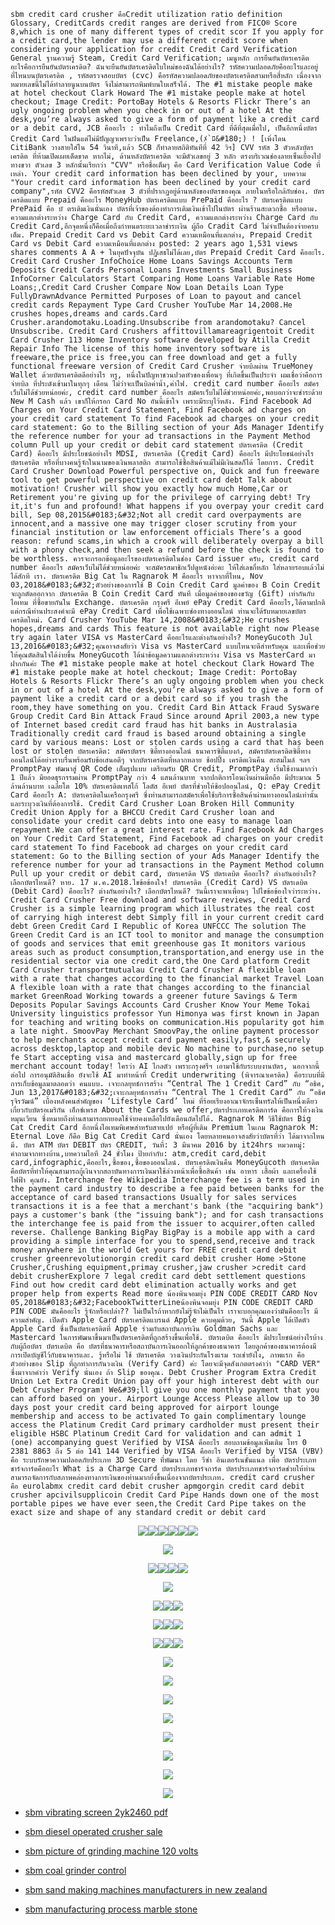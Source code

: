 
```
sbm credit card crusher คือCredit utilization ratio definition Glossary, CreditCards credit ranges are derived from FICO® Score 8,which is one of many different types of credit scor If you apply for a credit card,the lender may use a different credit score when considering your application for credit Credit Card Verification General ฐานความรู้ Steam, Credit Card Verification; เมนูหลัก การยืนยันบัตรเครดิต อะไรคือการยืนยันบัตรเครดิต? ฉันจะยืนยันบัตรเครดิตใบใหม่ของฉันได้อย่างไร? รหัสความปลอดภัยคืออะไรและอยู่ที่ไหนบนบัตรเครดิต , รหัสตรวจสอบบัตร (cvc) คือรหัสความปลอดภัยของบัตรเครดิตสามหรือสี่หลัก เนื่องจากหมายเลขนี้ไม่ได้ทำลายนูนบนบัตร จึงไม่สามารถพิมพ์บนใบเสร็จได้. The #1 mistake people make at hotel checkout Clark Howard The #1 mistake people make at hotel checkout; Image Credit: PortoBay Hotels & Resorts Flickr There’s an ugly ongoing problem when you check in or out of a hotel At the desk,you’re always asked to give a form of payment like a credit card or a debit card, JCB คืออะไร : ทำไมถึงเป็น Credit Card ที่ดีที่สุดเมื่อไป, เป็นอีกหนึ่งบัตร Credit Card ในฝันแต่ไม่มีปัญญาเพราะว่าเป็น Freelance,(ﾒ`ﾛ&#180;) ! [เพิ่งโดน CitiBank วางสายใส่ใน 54 วินาที,แล้ว SCB ก็ทำลายสถิติทันทีที่ 42 วิฯ] CVV รหัส 3 ตัวหลังบัตรเครดิต ที่ห้ามเปิดเผยเด็ดขาด หากไม่, ด้านหลังบัตรเครดิต จะมีตัวเลขอยู่ 3 หลัก ตรงบริเวณช่องลายเซ็นเยื้องไปทางขวา ตัวเลข 3 หลักนั้นเรียกว่า "CVV" หรือชื่อเต็มๆ คือ Card Verification Value Code ที่เหล่า. Your credit card information has been declined by your, บทความ "Your credit card information has been declined by your credit card company",รหัส CVV2 คือรหัสตัวเลข 3 ตัวที่ปรากฏอยู่ด้านหลังของบัตรของคุณ ภายในหรือใกล้กับช่อง. บัตรเครดิตแบบ Prepaid คืออะไร MoneyHub บัตรเครดิตแบบ PrePaid คืออะไร ? บัตรเครดิตแบบ PrePaid คือ บั ตรเติมเงินนั่นเอง บัตรที่เจ้าของต้องทำการเติมเงินเข้าไปในบัตร ผ่านร้านสะดวกซื้อ หรือตาม. ความแตกต่างระหว่าง Charge Card กับ Credit Card, ความแตกต่างระหว่าง Charge Card กับ Credit Card,อีกจุดหนึ่งก็คือเมื่อถึงกำหนดระยะเวลาชำระเงิน ผู้ถือ Cradit Card ไม่จำเป็นต้องจ่ายครบเต็ม. Prepaid Credit Card vs Debit Card ความเหมือนที่แตกต่าง, Prepaid Credit Card vs Debit Card ความเหมือนที่แตกต่าง posted: 2 years ago 1,531 views shares comments A A + ในยุคปัจจุบัน ปฏิเสธไม่ได้เลย,บัตร Prepaid Credit Card คืออะไร. Credit Card Crusher InfoChoice Home Loans Savings Accounts Term Deposits Credit Cards Personal Loans Investments Small Business InfoCorner Calculators Start Comparing Home Loans Variable Rate Home Loans;,Credit Card Crusher Compare Now Loan Details Loan Type FullyDrawnAdvance Permitted Purposes of Loan to payout and cancel credit cards Repayment Type Card Crusher YouTube Mar 14,2008.He crushes hopes,dreams and cards.Card Crusher.arandomotaku.Loading.Unsubscribe from arandomotaku? Cancel Unsubscribe. Credit Card Crushers affittovillamareagrigentoit Credit Card Crusher 113 Home Inventory software developed by Atilla Credit Repair Info The license of this home inventory software is freeware,the price is free,you can free download and get a fully functional freeware version of Credit Card Crusher จ่ายบิลผ่าน TrueMoney Wallet ด้วยบัตรเครดิตดีอย่างไร ทรู, หนึ่งในปัญหาชวนปวดหัวของเพื่อนๆ ที่เกิดขึ้นเป็นประจำ ผมเชื่อว่าคือการ จ่ายบิล ที่ประดังเข้ามาในทุกๆ เดือน ไม่ว่าจะเป็นบิลค่าน้ำ,ค่าไฟ. credit card number คืออะไร สมัครเว็บไม่ได้ช่วยหน่อยค่ะ, credit card number คืออะไร สมัครเว็บไม่ได้ช่วยหน่อยค่ะ,พอบอกว่าจะชำระด้วย New M Cash แล้ว เขาก็ให้กรอก Card No อันนี้เข้าใจ เพราะมีระบุไว้หลัง. Find Facebook Ad Charges on Your Credit Card Statement, Find Facebook ad charges on your credit card statement To find Facebook ad charges on your credit card statement: Go to the Billing section of your Ads Manager Identify the reference number for your ad transactions in the Payment Method column Pull up your credit or debit card statement บัตรเครดิต (Credit Card) คืออะไร มีประโยชน์อย่างไร MDSI, บัตรเครดิต (Credit Card) คืออะไร มีประโยชน์อย่างไร บัตรเครดิต หรือที่บางคนรู้จักในนามของเงินพลาสติก สามารถใช้ซื้อสินค้าแม้ไม่มีเงินสดก็ได้ โดยการ. Credit Card Crusher Download Powerful perspective on, Quick and fun freeware tool to get powerful perspective on credit card debt Talk about motivation! Crusher will show you exactly how much Home,Car or Retirement you're giving up for the privilege of carrying debt! Try it,it's fun and profound! What happens if you overpay your credit card bill, Sep 08,2015&#0183;&#32;Not all credit card overpayments are innocent,and a massive one may trigger closer scrutiny from your financial institution or law enforcement officials There’s a good reason: refund scams,in which a crook will deliberately overpay a bill with a phony check,and then seek a refund before the check is found to be worthless. ควรจะกรอกข้อมูลอะไรของบัตรเครดิตในช่อง Card issuer ครับ, credit card number คืออะไร สมัครเว็บไม่ได้ช่วยหน่อยค่ะ จะสมัครสมาชิกเว็ปดูหนังอ่ะคะ ให้ใส่เลขกี่หลัก ใส่หลายรอบแล้วไม่ได้สักที เรา. บัตรเครดิต Big Cat ใน Ragnarok M คืออะไร หาจากที่ไหน, Nov 03,2018&#0183;&#32;ตัวอย่างของการใช้ B Coin Credit Card มูลค่าของ B Coin Credit จะถูกตัดออกจาก บัตรเครดิต B Coin Credit Card ทันที เมื่อมูลค่าของของขวัญ (Gift) เท่ากันกับ ไอเทม ที่ซื้อขายกันใน Exchange. บัตรเครดิต กรุงศรี อีเพย์ ePay Credit Card คืออะไร,ได้ตามปกติ แต่กรณีท่านประสงค์จะมี ePay Credit Card เพื่อใช้เฉพาะช่องทางออนไลน์ ท่านจะได้รับหมายเลขบัตร เครดิตใหม่. Card Crusher YouTube Mar 14,2008&#0183;&#32;He crushes hopes,dreams and cards This feature is not available right now Please try again later VISA vs MasterCard คืออะไรและต่างกันอย่างไร? MoneyGucoth Jul 13,2016&#0183;&#32;คุณอาจสงสัยว่า Visa vs MasterCard แบบไหนจะดีสำหรับคุณ และเพื่อช่วยให้คุณตัดสินใจได้ง่ายขึ้น MoneyGucoth ได้นำข้อมูลความแตกต่างระหว่าง Visa vs MasterCard มาฝากกันค่ะ The #1 mistake people make at hotel checkout Clark Howard The #1 mistake people make at hotel checkout; Image Credit: PortoBay Hotels & Resorts Flickr There’s an ugly ongoing problem when you check in or out of a hotel At the desk,you’re always asked to give a form of payment like a credit card or a debit card so if you trash the room,they have something on you. Credit Card Bin Attack Fraud Sysware Group Credit Card Bin Attack Fraud Since around April 2003,a new type of Internet based credit card fraud has hit banks in Australasia Traditionally credit card fraud is based around obtaining a single card by various means: Lost or stolen cards using a card that has been lost or stolen บัตรเครดิต: สมัครบัตรฯ ซิตี้ทางออนไลน์ ธนาคารซิตี้แบงก์, สมัครบัตรเครดิตซิตี้ทางออนไลน์ได้อย่างราบรื่นพร้อมรับข้อเสนอดีๆ จากบัตรเครดิตที่หลากหลาย ช้อปปิ้ง เครดิตเงินคืน สะสมไมล์ ฯลฯ PromptPay พัฒนาสู่ QR Code เต็มรูปแบบ เตรียมรับ QR Credit, PromptPay เริ่มใช้งานมากว่า 1 ปีแล้ว มียอดธุรกรรมผ่าน PromptPay กว่า 4 แสนล้านบาท จากปกติการโอนเงินผ่านมือถือ มีประมาณ 5 ล้านล้านบาท เฉลี่ยโต 10% บัตรเครดิตเทสโก้ โลตัส อีเพย์ บัตรที่ช่วยให้ช้อปออนไลน์, Q: ePay Credit Card คืออะไร A: บัตรเครดิตในเครือกรุงศรี ซึ่งท่านสามารถสมัครเพื่อใช้บริการซื้อสินค้าผ่านทางออนไลน์เท่านั้น และระบุวงเงินที่ต้องการใช้. Credit Card Crusher Loan Broken Hill Community Credit Union Apply for a BHCCU Credit Card Crusher loan and consolidate your credit card debts into one easy to manage loan repayment.We can offer a great interest rate. Find Facebook Ad Charges on Your Credit Card Statement, Find Facebook ad charges on your credit card statement To find Facebook ad charges on your credit card statement: Go to the Billing section of your Ads Manager Identify the reference number for your ad transactions in the Payment Method column Pull up your credit or debit card, บัตรเครดิต VS บัตรเดบิต คืออะไร? ต่างกันอย่างไร? เลือกบัตรไหนดี? หาย. 17 ม.ค.2018.ไขข้อข้องใจ! บัตรเครดิต (Credit Card) VS บัตรเดบิต (Debit Card) คืออะไร? ต่างกันอย่างไร? เลือกบัตรไหนดี? วันนี้เราจะพาเพื่อนๆ ไปไขข้อข้องใจว่าระหว่าง. Credit Card Crusher Free download and software reviews, Credit Card Crusher is a simple learning program which illustrates the real cost of carrying high interest debt Simply fill in your current credit card debt Green Credit Card I Republic of Korea UNFCCC The solution The Green Credit Card is an ICT tool to monitor and manage the consumption of goods and services that emit greenhouse gas It monitors various areas such as product consumption,transportation,and energy use in the residential sector via one credit card,the One Card platform Credit Card Crusher transportmutualau Credit Card Crusher A flexible loan with a rate that changes according to the financial market Travel Loan A flexible loan with a rate that changes according to the financial market GreenRoad Working towards a greener future Savings & Term Deposits Popular Savings Accounts Card Crusher Know Your Meme Tokai University linguistics professor Yun Himonya was first known in Japan for teaching and writing books on communication.His popularity got him a late night. SmoovPay Merchant SmoovPay,the online payment processor to help merchants accept credit card payment easily,fast,& securely across desktop,laptop and mobile devic No machine to purchase,no setup fe Start accepting visa and mastercard globally,sign up for free merchant account today! ใครว่า AI ไกลตัว เพราะกรุงศรีฯ เอามาใช้กับระบบงานบัตร, นอกจากนี้ต่อไป การอนุมัติสินเชื่อ ยังจะใช้ AI มาทำหน้าที่ Credit underwriting (พิจารณาเครดิต) คือระบบที่มีการเก็บข้อมูลมาตลอดว่า คนแบบ. เจาะกลยุทธ์การสร้าง “Central The 1 Credit Card” กับ “อธิศ, Jun 13,2017&#0183;&#32;เจาะกลยุทธ์การสร้าง “Central The 1 Credit Card” กับ “อธิศ รุจิรวัฒน์” เบื้องหลังคนสำคัญของ ‘Lifestyle Card’ ใหม่ ที่ร้อยเรียงอาณาจักรเซ็นทรัลให้เป็นหนึ่งเดียว เกี่ยวกับบัตรอเมริกัน เอ็กซ์เพรส About the Cards we offer,บัตรประเภทเครดิตการ์ด คือการให้วงเงินหมุนเวียน ซึ่งหมายถึงท่านสามารถยกยอดใช้จ่ายคงเหลือไปยังเดือนถัดไปได้. Ragnarok M วิธีใช้บัตร Big Cat Credit Card อีกหนึ่งไอเทมพิเศษสำหรับสายเปย์ หรือผู้ที่เติม Premium ในเกม Ragnarok M: Eternal Love ก็คือ Big Cat Credit Card นั่นเอง โดยหลายคนอาจสงสัยว่าบัตรที่ว่า ได้มาจากไหน มี. บัตร ATM บัตร DEBIT บัตร CREDIT, วันที่: 3 มีนาคม 2016 by it24hrs หมวดหมู่: คำถามจากทางบ้าน,บทความไอที 24 ชั่วโมง ป้ายกำกับ: atm,credit card,debit card,infographic,คืออะไร,ซื้อของ,ซื้อของออนไลน์. บัตรเครดิตเงินคืน MoneyGucoth บัตรเครดิต คือบัตรที่ทำให้คุณสามารถกู้เงินจากสถาบันทางการเงินมาใช้ล่วงหน้าเพื่อซื้อสินค้า เช่น อาหาร เสื้อผ้า และเครื่องใช้ไฟฟ้า คุณยัง. Interchange fee Wikipedia Interchange fee is a term used in the payment card industry to describe a fee paid between banks for the acceptance of card based transactions Usually for sales services transactions it is a fee that a merchant's bank (the "acquiring bank") pays a customer's bank (the "issuing bank"); and for cash transactions the interchange fee is paid from the issuer to acquirer,often called reverse. Challenge Banking BigPay BigPay is a mobile app with a card providing a simple interface for you to spend,send,receive and track money anywhere in the world Get yours for FREE credit card debit crusher greenrevolutionorgin credit card debit crusher Home >Stone Crusher,Crushing equipment,primay crusher,jaw crusher >credit card debit crusherExplore 7 legal credit card debt settlement questions Find out how credit card debt elimination actually works and get proper help from experts Read more น้องพินจอมยุ่ง PIN CODE CREDIT CARD Nov 05,2018&#0183;&#32;FacebookTwitterLineน้องพินจอมยุ่ง PIN CODE CREDIT CARD PIN CODE มันคืออะไร รู้จักหรือเปล่า?? ไม่เป็นไรถ้าหากยังไม่รู้จักไม่เป็นไร เราจะบอกคุณเองว่ามันคืออะไร มีความสำคัญ. เปิดตัว Apple Card บัตรเครดิตแบรนด์ Apple ควบคุมด้วย, วันนี้ Apple ได้เปิดตัว Apple Card ซึ่งเป็นบัตรเครดิตที่ Apple ร่วมกับสถาบันการเงิน Goldman Sachs และ Mastercard ในการพัฒนาขึ้นมาเป็นบัตรเครดิตที่ถูกสร้างขึ้นเพื่อใช้. บัตรเดบิต คืออะไร มีประโยชน์อย่างไรบ้างกับผู้ถือบัตร บัตรเดบิต คือ บัตรที่ธนาคารหรือสถาบันการเงินออกให้ลูกค้าของธนาคาร โดยลูกค้าของธนาคารต้องมีการเปิดบัญชีไว้กับธนาคารและ. รู้หรือไม่ ใช้ บัตรเครดิต วางเงินประกันโรงแรม รถเช่ายังไง, ภาพแรก คือตัวอย่างของ Slip ที่ถูกทำการกันวงเงิน (Verify Card) ค่ะ โดยจะมีจุดสังเกตตรงคำว่า "CARD VER" ซึ่งมาจากคำว่า Verify นั่นเอง ถ้า Slip ของคุณ. Debt Crusher Program Extra Credit Union Let Extra Credit Union pay off your high interest debt with our Debt Crusher Program! We&#39;ll give you one monthly payment that you can afford based on your. Airport Lounge Access Please allow up to 30 days post your credit card being approved for airport lounge membership and access to be activated To gain complimentary lounge access the Platinum Credit Card primary cardholder must present their eligible HSBC Platinum Credit Card for validation and can admit 1 (one) accompanying guest Verified by VISA คืออะไร สอบถามข้อมูลเพ่ิมเติม โทร 0 2381 8863 ถึง 5 ต่อ 141 144 Verified by VISA คืออะไร Verified by VISA (VBV) คือ ระบบรักษาความปลอดภัยประเภท 3D Secure ที่พัฒนา โดย วีซ่า อินเตอร์เนชั่นแนล เพื่อ บัตรประเภทชาร์จการ์ดคืออะไร What is a Charge Card บัตรประเภทชาร์จการ์ด บัตรประเภทชาร์จการ์ดช่วยให้ท่านสามารถจัดการกับสภาพคล่องทางการเงินของท่านมากยิ่งขึ้นเนื่องจากบัตรประเภท. credit card crusher คือ eurolabmx credit card debit crusher apmgorgin credit card debit crusher apcivilsupplicoin Credit Card Pipe Hands down one of the most portable pipes we have ever seen,the Credit Card Pipe takes on the exact size and shape of any standard credit or debit card 
```

<div align="center">
  
<a rel="nofollow" href="https://m.shibang-china.com?f=github&k=sbm+credit+card+crusher+%E0%B8%84%E0%B8%B7%E0%B8%AD"><img src="https://static.shibang-china.com/en/l.png"></a><img src="https://static.shibang-china.com/en/hw.png"><a rel="nofollow" href="https://m.shibang-china.com/product/?f=github&k=sbm+credit+card+crusher+%E0%B8%84%E0%B8%B7%E0%B8%AD"><img src="https://static.shibang-china.com/en/p.png"></a><a rel="nofollow" href="https://m.shibang-china.com/cases/?f=github&k=sbm+credit+card+crusher+%E0%B8%84%E0%B8%B7%E0%B8%AD"><img src="https://static.shibang-china.com/en/c.png"></a><a rel="nofollow" href="https://m.shibang-china.com/news/?f=github&k=sbm+credit+card+crusher+%E0%B8%84%E0%B8%B7%E0%B8%AD"><img src="https://static.shibang-china.com/en/n.png"></a><a rel="nofollow" href="https://m.shibang-china.com?f=github&k=sbm+credit+card+crusher+%E0%B8%84%E0%B8%B7%E0%B8%AD"><img src="https://static.shibang-china.com/en/m.png"></a>

<a rel="nofollow" href="https://m.shibang-china.com/product/?f=github&k=sbm+credit+card+crusher+%E0%B8%84%E0%B8%B7%E0%B8%AD"><img src="https://static.shibang-china.com/en/b.jpg"></a>
  
<a rel="nofollow" href="https://m.shibang-china.com/solution-aggregate.html?f=github&k=sbm+credit+card+crusher+%E0%B8%84%E0%B8%B7%E0%B8%AD"><img src="https://static.shibang-china.com/en/a.jpg"></a><a rel="nofollow" href="https://m.shibang-china.com/solution-mine.html?f=github&k=sbm+credit+card+crusher+%E0%B8%84%E0%B8%B7%E0%B8%AD"><img src="https://static.shibang-china.com/en/m.jpg"></a><a rel="nofollow" href="https://m.shibang-china.com/solution-mill.html?f=github&k=sbm+credit+card+crusher+%E0%B8%84%E0%B8%B7%E0%B8%AD"><img src="https://static.shibang-china.com/en/g.jpg"></a><a rel="nofollow" href="https://m.shibang-china.com/solution-epc.html?f=github&k=sbm+credit+card+crusher+%E0%B8%84%E0%B8%B7%E0%B8%AD"><img src="https://static.shibang-china.com/en/e.jpg"></a>

<a rel="nofollow" href="https://m.shibang-china.com/product/?f=github&k=sbm+credit+card+crusher+%E0%B8%84%E0%B8%B7%E0%B8%AD"><img src="https://static.shibang-china.com/en/a-p.png"></a>

<a rel="nofollow" href="https://m.shibang-china.com/product/crusher/c6x.html?f=github&k=sbm+credit+card+crusher+%E0%B8%84%E0%B8%B7%E0%B8%AD"><img src="https://static.shibang-china.com/en/j.jpg"></a><a rel="nofollow" href="https://m.shibang-china.com/product/crusher/ci5x.html?f=github&k=sbm+credit+card+crusher+%E0%B8%84%E0%B8%B7%E0%B8%AD"><img src="https://static.shibang-china.com/en/i.jpg"></a><a rel="nofollow" href="https://m.shibang-china.com/product/crusher/hst.html?f=github&k=sbm+credit+card+crusher+%E0%B8%84%E0%B8%B7%E0%B8%AD"><img src="https://static.shibang-china.com/en/c.jpg"></a>

<a rel="nofollow" href="https://m.shibang-china.com/product/mill/mtw.html?f=github&k=sbm+credit+card+crusher+%E0%B8%84%E0%B8%B7%E0%B8%AD"><img src="https://static.shibang-china.com/en/mtw.jpg"></a><a rel="nofollow" href="https://m.shibang-china.com/product/mill/scm.html?f=github&k=sbm+credit+card+crusher+%E0%B8%84%E0%B8%B7%E0%B8%AD"><img src="https://static.shibang-china.com/en/scm.jpg"></a><a rel="nofollow" href="https://m.shibang-china.com/product/mill/lm.html?f=github&k=sbm+credit+card+crusher+%E0%B8%84%E0%B8%B7%E0%B8%AD"><img src="https://static.shibang-china.com/en/lm.jpg"></a>

<a rel="nofollow" href="https://m.shibang-china.com/product/sand/vsi6x.html?f=github&k=sbm+credit+card+crusher+%E0%B8%84%E0%B8%B7%E0%B8%AD"><img src="https://static.shibang-china.com/en/6x.jpg"></a><a rel="nofollow" href="https://m.shibang-china.com/product/sand/vu.html?f=github&k=sbm+credit+card+crusher+%E0%B8%84%E0%B8%B7%E0%B8%AD"><img src="https://static.shibang-china.com/en/vu.jpg"></a><a rel="nofollow" href="https://m.shibang-china.com/product/mobile/klun.html?f=github&k=sbm+credit+card+crusher+%E0%B8%84%E0%B8%B7%E0%B8%AD"><img src="https://static.shibang-china.com/en/k.jpg"></a>

<a rel="nofollow" href="https://m.shibang-china.com/cases/?f=github&k=sbm+credit+card+crusher+%E0%B8%84%E0%B8%B7%E0%B8%AD"><img src="https://static.shibang-china.com/en/case.png"></a>

<a rel="nofollow" href="https://m.shibang-china.com/cases/aggregate/202.html?f=github&k=sbm+credit+card+crusher+%E0%B8%84%E0%B8%B7%E0%B8%AD"><img src="https://static.shibang-china.com/en/c-1.jpg"></a>

<a rel="nofollow" href="https://m.shibang-china.com/cases/aggregate/203.html?f=github&k=sbm+credit+card+crusher+%E0%B8%84%E0%B8%B7%E0%B8%AD"><img src="https://static.shibang-china.com/en/c-2.jpg"></a>

<a rel="nofollow" href="https://m.shibang-china.com/cases/mill/123.html?f=github&k=sbm+credit+card+crusher+%E0%B8%84%E0%B8%B7%E0%B8%AD"><img src="https://static.shibang-china.com/en/c-3.jpg"></a>

<a rel="nofollow" href="https://m.shibang-china.com/contact_us.html?f=github&k=sbm+credit+card+crusher+%E0%B8%84%E0%B8%B7%E0%B8%AD"><img src="https://static.shibang-china.com/en/contact.png"></a>

<a rel="nofollow" href="https://swt.shibang-china.com/?f=github&k=sbm+credit+card+crusher+%E0%B8%84%E0%B8%B7%E0%B8%AD"><img src="https://static.shibang-china.com/en/chat.png"></a>

<a rel="nofollow" href="https://whatsapp.shibangsoft.com/WhatsApp.php?f=github&k=sbm+credit+card+crusher+%E0%B8%84%E0%B8%B7%E0%B8%AD"><img src="https://static.shibang-china.com/en/whatsapp.png"></a>

<a rel="nofollow" href="https://m.shibang-china.com/?f=github&k=sbm+credit+card+crusher+%E0%B8%84%E0%B8%B7%E0%B8%AD"><img src="https://static.shibang-china.com/en/website.png"></a>

</div>


* [sbm vibrating screen 2yk2460 pdf](sbm%20vibrating%20screen%202yk2460%20pdf.md)

* [sbm diesel operated crusher sale](sbm%20diesel%20operated%20crusher%20sale.md)

* [sbm picture of grinding machine 120 volts](sbm%20picture%20of%20grinding%20machine%20120%20volts.md)

* [sbm coal grinder control](sbm%20coal%20grinder%20control.md)

* [sbm sand making machines manufacturers in new zealand](sbm%20sand%20making%20machines%20manufacturers%20in%20new%20zealand.md)

* [sbm manufacturing process marble stone](sbm%20manufacturing%20process%20marble%20stone.md)